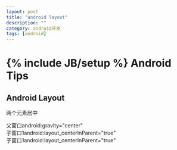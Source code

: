 ```yaml
---
layout: post
title: "android layout"
description: ""
category: android开发
tags: [android]
---
```

{% include JB/setup %}
Android Tips
=============

Android Layout
-------------

两个元素居中

父窗口android:gravity="center"		
子窗口1android:layout_centerInParent="true"	
子窗口1android:layout_centerInParent="true"
